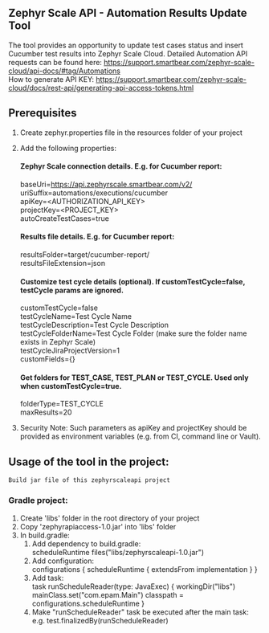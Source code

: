 ## Zephyr Scale API - Automation Results Update Tool
The tool provides an opportunity to update test cases status and insert Cucumber test results into Zephyr Scale Cloud.
Detailed Automation API requests can be found here: https://support.smartbear.com/zephyr-scale-cloud/api-docs/#tag/Automations
<br/>
How to generate API KEY: https://support.smartbear.com/zephyr-scale-cloud/docs/rest-api/generating-api-access-tokens.html
<br/>

## Prerequisites
1. Create zephyr.properties file in the resources folder of your project<br/>
2. Add the following properties:
    #### Zephyr Scale connection details. E.g. for Cucumber report:
    baseUri=https://api.zephyrscale.smartbear.com/v2/ <br/>
    uriSuffix=automations/executions/cucumber <br/>
    apiKey=<AUTHORIZATION_API_KEY> <br/>
    projectKey=<PROJECT_KEY> <br/>
    autoCreateTestCases=true <br/>
    
    #### Results file details. E.g. for Cucumber report:
    resultsFolder=target/cucumber-report/ <br/>
    resultsFileExtension=json <br/>
    
    #### Customize test cycle details (optional). If customTestCycle=false, testCycle params are ignored. 
    customTestCycle=false <br/>
    testCycleName=Test Cycle Name <br/>
    testCycleDescription=Test Cycle Description <br/>
    testCycleFolderName=Test Cycle Folder (make sure the folder name exists in Zephyr Scale)<br/>
    testCycleJiraProjectVersion=1 <br/>
    customFields={} <br/>
    #### Get folders for TEST_CASE, TEST_PLAN or TEST_CYCLE. Used only when customTestCycle=true.
    folderType=TEST_CYCLE <br/>
    maxResults=20 <br/>
3. Security Note: Such parameters as apiKey and projectKey should be provided as environment variables (e.g. from CI, command line or Vault).

## Usage of the tool in the project:
    Build jar file of this zephyrscaleapi project

### Gradle project:
1. Create 'libs' folder in the root directory of your project
2. Copy 'zephyrapiaccess-1.0.jar' into 'libs' folder
3. In build.gradle:
   1. Add dependency to build.gradle: <br/>
      scheduleRuntime files("libs/zephyrscaleapi-1.0.jar")
   2. Add configuration: <br/>
       configurations {
         scheduleRuntime {
            extendsFrom implementation
          }
        }
   3. Add task: <br/>
      task runScheduleReader(type: JavaExec) {
      workingDir("libs")
      mainClass.set("com.epam.Main")
      classpath = configurations.scheduleRuntime
      }
   4. Make "runScheduleReader" task be executed after the main task: <br/>
    e.g. test.finalizedBy(runScheduleReader)
